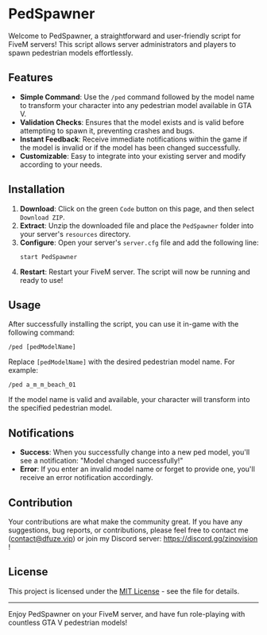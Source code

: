 # PedSpawner

Welcome to PedSpawner, a straightforward and user-friendly script for FiveM servers! This script allows server administrators and players to spawn pedestrian models effortlessly.

## Features

- **Simple Command**: Use the `/ped` command followed by the model name to transform your character into any pedestrian model available in GTA V.
- **Validation Checks**: Ensures that the model exists and is valid before attempting to spawn it, preventing crashes and bugs.
- **Instant Feedback**: Receive immediate notifications within the game if the model is invalid or if the model has been changed successfully.
- **Customizable**: Easy to integrate into your existing server and modify according to your needs.

## Installation

1. **Download**: Click on the green `Code` button on this page, and then select `Download ZIP`.
2. **Extract**: Unzip the downloaded file and place the `PedSpawner` folder into your server's `resources` directory.
3. **Configure**: Open your server's `server.cfg` file and add the following line:
    ```
    start PedSpawner
    ```
4. **Restart**: Restart your FiveM server. The script will now be running and ready to use!

## Usage

After successfully installing the script, you can use it in-game with the following command:

```
/ped [pedModelName]
```

Replace `[pedModelName]` with the desired pedestrian model name. For example:

```
/ped a_m_m_beach_01
```

If the model name is valid and available, your character will transform into the specified pedestrian model.

## Notifications

- **Success**: When you successfully change into a new ped model, you'll see a notification: "Model changed successfully!"
- **Error**: If you enter an invalid model name or forget to provide one, you'll receive an error notification accordingly.

## Contribution

Your contributions are what make the community great. If you have any suggestions, bug reports, or contributions, please feel free to contact me (contact@dfuze.vip) or join my Discord server: https://discord.gg/zinovision !

## License

This project is licensed under the [MIT License](LICENSE.md) - see the file for details.

---

Enjoy PedSpawner on your FiveM server, and have fun role-playing with countless GTA V pedestrian models!
